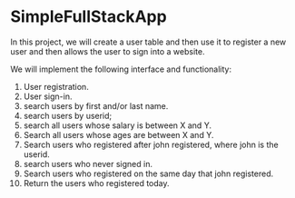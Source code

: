 # SimpleFullStackApp

In this project, we will create a user table and then use it to register a new user and then allows the user to sign into a website.

We will implement the following interface and functionality:
1. User registration.
2. User sign-in.
3. search users by first and/or last name.
4. search users by userid;
5. search all users whose salary is between X and Y.
6. Search all users whose ages are between X and Y.
7. Search users who registered after john registered, where john is the userid.
8. search users who never signed in.
9. Search users who registered on the same day that john registered.
10. Return the users who registered today.

